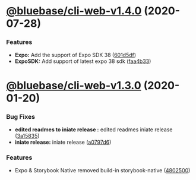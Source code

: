 # [@bluebase/cli-web-v1.4.0](https://github.com/BlueBaseJS/cli/compare/@bluebase/cli-web-v1.3.1...@bluebase/cli-web-v1.4.0) (2020-07-28)


### Features

* **Expo:** Add the support of Expo SDK 38 ([601d5df](https://github.com/BlueBaseJS/cli/commit/601d5df))
* **ExpoSDK:** Add support of latest expo 38 sdk ([faa4b33](https://github.com/BlueBaseJS/cli/commit/faa4b33))

# [@bluebase/cli-web-v1.3.0](https://github.com/BlueBaseJS/cli/compare/@bluebase/cli-web-v1.2.2...@bluebase/cli-web-v1.3.0) (2020-01-20)


### Bug Fixes

* **edited readmes to iniate release :** edited readmes iniate release ([3a15835](https://github.com/BlueBaseJS/cli/commit/3a15835))
* **iniate release:** iniate release ([a0797d6](https://github.com/BlueBaseJS/cli/commit/a0797d6))


### Features

* Expo & Storybook Native removed build-in storybook-native ([4802500](https://github.com/BlueBaseJS/cli/commit/4802500))
